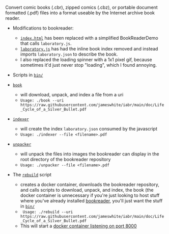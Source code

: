 Convert comic books (.cbr), zipped comics (.cbz), or portable document formatted (.pdf) files into a format useable by the Internet archive book reader.


  - Modifications to bookreader:
    - [`index.html`](/bookreader/index.html) has been replaced with a simplified BookReaderDemo that calls `laboratory.js`.
    - [`laboratory.js`](/bookreader/laboratory.js) has had the inline book index removed and instead imports `laboratory.json` to describe the book.
    - I also replaced the loading spinner with a 1x1 pixel gif, because sometimes it'd just never stop "loading", which I found annoying.

  - Scripts in [`bin/`](/bin)

  - [`book`](/bin/book)
    - will download, unpack, and index a file from a uri
    - `Usage: ./book --uri https://raw.githubusercontent.com/jameswhite/iabr/main/doc/Life_Cycle_of_a_Silver_Bullet.pdf`

  - [`indexer`](/bin/indexer)
    - will create the index `laboratory.json` consumed by the javascript
    - `Usage: ./indexer --file <filename>.pdf`

  - [`unpacker`](/bin/unpacker)
    - will unpack the files into images the bookreader can display in the root directory of the bookreader repository
    - `Usage: ./unpacker --file <filename>.pdf`


  - The [`rebuild`](/rebuild) script
    - creates a docker container, downloads the bookreader repository, and calls scripts to download, unpack, and index, the book (the docker container is unnecessary if you're just looking to host stuff where you've already installed [bookreader](https://github.com/internetarchive/bookreader), you'll just want the stuff in [`bin/`](/bin)
    - ` Usage: ./rebuild --uri https://raw.githubusercontent.com/jameswhite/iabr/main/doc/Life_Cycle_of_a_Silver_Bullet.pdf`
    - This will start a [docker container listening on port 8000](https://127.0.0.1:8000)
